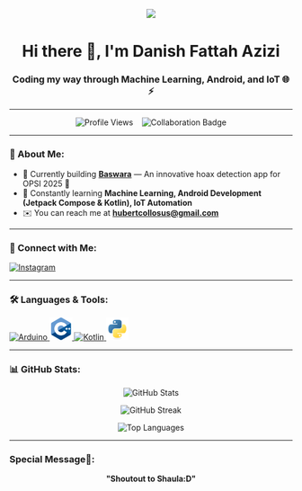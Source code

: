 <!-- Profile Header -->
<p align="center">
  <img src="https://media.giphy.com/media/v1.Y2lkPTc5MGI3NjExZzcydDduMDhuNmozYzg4aGJiNDJlazBieHliMWlieHV2eXllNnVmaiZlcD12MV9naWZzX3NlYXJjaCZjdD1n/CkzASXWphfkQ5CF6ny/giphy.gif" width="1000" />
</p>

<h1 align="center">Hi there 👋, I'm Danish Fattah Azizi</h1>
<h3 align="center">Coding my way through Machine Learning, Android, and IoT 🌐⚡</h3>

---

<p align="center">
  <img src="https://komarev.com/ghpvc/?username=Dan-Rekto&label=Profile%20views&color=0e75b6&style=flat" alt="Profile Views" />
  &nbsp;&nbsp;
  <img src="https://img.shields.io/badge/Developer-Open%20to%20Collaboration-blueviolet?style=flat&logo=github" alt="Collaboration Badge" />
</p>

---

### 🚀 About Me:
- 🔭 Currently building **[Baswara](https://github.com/Dan-Rekto/BaswaraRekto)** — An innovative hoax detection app for OPSI 2025 📱
- 🌱 Constantly learning **Machine Learning, Android Development (Jetpack Compose & Kotlin), IoT Automation**
- ✉️ You can reach me at **hubertcollosus@gmail.com**

---

### 📲 Connect with Me:
<p align="left">
  <a href="https://instagram.com/@denisjagobos" target="_blank">
    <img src="https://raw.githubusercontent.com/rahuldkjain/github-profile-readme-generator/master/src/images/icons/Social/instagram.svg" alt="Instagram" width="40" height="40" />
  </a>
</p>

---

### 🛠️ Languages & Tools:
<p align="left">
  <a href="https://www.arduino.cc/" target="_blank" rel="noreferrer">
    <img src="https://cdn.worldvectorlogo.com/logos/arduino-1.svg" alt="Arduino" width="40" height="40"/>
  </a>
  <a href="https://www.w3schools.com/cpp/" target="_blank" rel="noreferrer">
    <img src="https://raw.githubusercontent.com/devicons/devicon/master/icons/cplusplus/cplusplus-original.svg" alt="C++" width="40" height="40"/>
  </a>
  <a href="https://kotlinlang.org" target="_blank" rel="noreferrer">
    <img src="https://www.vectorlogo.zone/logos/kotlinlang/kotlinlang-icon.svg" alt="Kotlin" width="40" height="40"/>
  </a>
  <a href="https://www.python.org" target="_blank" rel="noreferrer">
    <img src="https://raw.githubusercontent.com/devicons/devicon/master/icons/python/python-original.svg" alt="Python" width="40" height="40"/>
  </a>
</p>

---

### 📊 GitHub Stats:
<p align="center">
  <img src="https://github-readme-stats.vercel.app/api?username=Dan-Rekto&show_icons=true&theme=radical" alt="GitHub Stats" />
</p>
<p align="center">
  <img src="https://github-readme-streak-stats.herokuapp.com?user=Dan-Rekto&theme=radical&hide_border=false" alt="GitHub Streak" />
</p>
<p align="center">
  <img src="https://github-readme-stats.vercel.app/api/top-langs/?username=Dan-Rekto&layout=compact&theme=radical" alt="Top Languages" />
</p>

---

### Special Message💬:
<p align="center">
  <b>"Shoutout to Shaula:D"</b>
</p>
